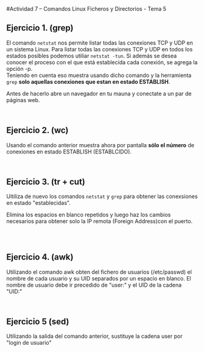 #Actividad 7 – Comandos Linux Ficheros y Directorios -  Tema 5



## Ejercicio 1.	(grep)
El comando `netstat` nos permite listar todas las conexiones TCP y UDP en un sistema Linux. 
Para listar todas las conexiones TCP y UDP en todos los estados posibles podemos utiliar `netstat -tun`. Si además se desea conocer el proceso con el que está establecida cada conexión, se agrega la opción -p.  
Teniendo en cuenta eso muestra usando dicho comando y la herramienta `grep` **solo aquellas conexiones que estan en estado ESTABLISH**.  

Antes de hacerlo abre un navegador en tu mauna y conectate a un par de páginas web. 

```bash
 

```

## Ejercicio 2.	(wc)

Usando el comando anterior muestra ahora por pantalla **sólo el número** de conexiones en estado ESTABLISH (ESTABLCIDO).   

```bash
  

```

## Ejercicio 3. (tr + cut)
Uitiliza de nuevo los comandos `netstat` y `grep` para obtener las conexsiones en estado "establecidas". 

Elimina los espacios en blanco repetidos y luego haz los cambios necesarios para obtener solo la IP remota (Foreign Address)con el puerto. 

```bash
 
 
```

## Ejercicio 4. (awk)
Utilizando el comando awk obten del fichero de usuarios (/etc/passwd) el nombre de cada usuario y su UID separados por un espacio en blanco.  El nombre de usuario debe ir precedido de "user:" y el UID de la cadena "UID:"

```bash
 

```

## Ejercicio 5 (sed)
Utilizando la salida del comando anterior, sustituye la cadena user por "login de usuario"

 ```bash
 

```



